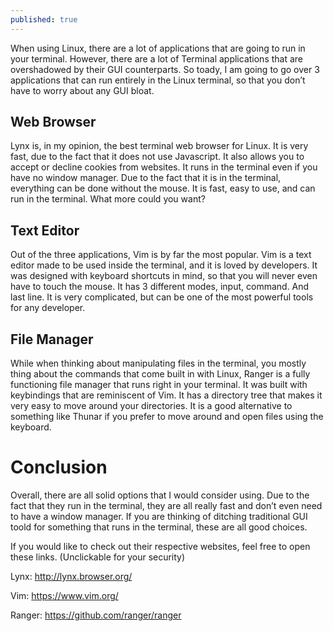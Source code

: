 ```yaml
---
published: true
---
```

When using Linux, there are a lot of applications that are going to run in your terminal. However, there are a lot of Terminal applications that are overshadowed by their GUI counterparts. So toady, I am going to go over 3 applications that can run entirely in the Linux terminal, so that you don’t have to worry about any GUI bloat. 

## Web Browser

Lynx is, in my opinion, the best terminal web browser for Linux. It is very fast, due to the fact that it does not use Javascript. It also allows you to accept or decline cookies from websites. It runs in the terminal even if you have no window manager. Due to the fact that it is in the terminal, everything can be done without the mouse. It is fast, easy to use, and can run in the terminal. What more could you want? 

## Text Editor 

Out of the three applications, Vim is by far the most popular. Vim is a text editor made to be used inside the terminal, and it is loved by developers. It was designed with keyboard shortcuts in mind, so that you will never even have to touch the mouse. It has 3 different modes, input, command. And last line. It is very complicated, but can be one of the most powerful tools for any developer. 

## File Manager

While when thinking about manipulating files in the terminal, you mostly thing about the commands that come built in with Linux, Ranger is a fully functioning file manager that runs right in your terminal. It was built with keybindings that are reminiscent of Vim. It has a directory tree that makes it very easy to move around your directories. It is a good alternative to something like Thunar if you prefer to move around and open files using the keyboard. 

# Conclusion

Overall, there are all solid options that I would consider using. Due to the fact that they run in the terminal, they are all really fast and don’t even need to have  a window manager. If you are thinking of ditching traditional GUI toold for something that runs in the terminal, these are all good choices. 

If you would like to check out their respective websites, feel free to open these links. (Unclickable for your security) 

Lynx: http://lynx.browser.org/

Vim: https://www.vim.org/

Ranger: https://github.com/ranger/ranger
